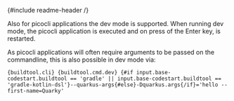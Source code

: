 {#include readme-header /}

Also for picocli applications the dev mode is supported. When running dev mode, the picocli application is executed and on press of the Enter key, is restarted.

As picocli applications will often require arguments to be passed on the commandline, this is also possible in dev mode via:
```shell script
{buildtool.cli} {buildtool.cmd.dev} {#if input.base-codestart.buildtool == 'gradle' || input.base-codestart.buildtool == 'gradle-kotlin-dsl'}--quarkus-args{#else}-Dquarkus.args{/if}='hello --first-name=Quarky'
```
